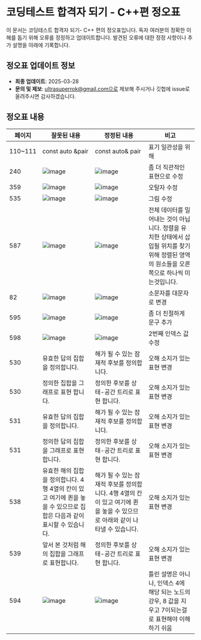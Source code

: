 # 코딩테스트 합격자 되기 - C++편 정오표

이 문서는 코딩테스트 합격자 되기- C++ 편의 정오표입니다. 독자 여러분의 정확한 이해를 돕기 위해 오류를 정정하고 업데이트합니다. 발견된 오류에 대한 정정 사항이나 추가 설명을 아래에 기록합니다.

## 정오표 업데이트 정보

- **최종 업데이트**: 2025-03-28
- **문의 및 제보**: ultrasuperrok@gmail.com으로 제보해 주시거나 깃헙에 issue로 올려주시면 감사하겠습니다.

## 정오표 내용

| 페이지  | 잘못된 내용 | 정정된 내용 | 비고 |
|--------|-------------|-------------|------|
| 110~111 | const auto &pair | const auto& pair | 표기 일관성을 위해 |
| 240     | ![image](https://github.com/dremdeveloper/codingtest_cpp/assets/131899974/628081ed-f3ab-433c-8519-ab9c7cee8377) |![image](https://github.com/dremdeveloper/codingtest_cpp/assets/131899974/cfa0b24e-8ae1-4fce-9f03-94bc524358b3)| 좀 더 직관적인 표현으로 수정 |
|359|![image](https://github.com/dremdeveloper/codingtest_cpp/assets/131899974/095f7e28-e022-45b7-8c86-9c627985827d)|![image](https://github.com/dremdeveloper/codingtest_cpp/assets/131899974/4ca4d827-e4f8-44cf-b8d9-2b4988c0b011)|오탈자 수정|
|535|![image](https://github.com/user-attachments/assets/10dbc36f-49b5-4e0f-b79c-cc02605bb2a3)|![image](https://github.com/user-attachments/assets/42b678f7-472b-41db-92e4-b584ab7e9ace)|그림 수정|
| 587     | ![image](https://github.com/user-attachments/assets/5ec175a7-c610-4c45-8d65-c450fe0e928b)|![image](https://github.com/user-attachments/assets/481412e7-cb54-4e3b-9d8d-42e6e5c62e38)|전체 데이터를 밀어내는 것이 아닙니다. 정렬을 유치한 상태에서 삽입될 위치를 찾기위해 정렬된 영역의 원소들을 오른쪽으로 하나씩 미는것입니다.|
| 82     | ![image](https://github.com/user-attachments/assets/16a81d58-cb8b-4b34-96c6-1131b7f54c1c)|![image](https://github.com/user-attachments/assets/b6faa1b8-d76a-4a28-a5c8-fc19765901d8)|소문자를 대문자로 변경|
| 595     |![image](https://github.com/user-attachments/assets/31d632fb-b6c5-49d2-915b-0683000b15f9)|![image](https://github.com/user-attachments/assets/8c27831b-c8ee-4592-8b11-fdfd4ed9c12d)|좀 더 친절하게 문구 추가|
| 598     |![image](https://github.com/user-attachments/assets/e63606b3-3143-4d05-b080-1a07a5db199a)|![image](https://github.com/user-attachments/assets/0bd50177-549e-42f1-a5d1-f5cbc45be60f)|2번째 인덱스 값 수정|
|530|유효한 답의 집합을 정의합니다.|해가 될 수 있는 잠재적 후보를 정의합니다.|오해 소지가 있는 표현 변경|
|530|정의한 집합을 그래프로 표현 합니다.|정의한 후보를 상태-공간 트리로 표현 합니다.|오해 소지가 있는 표현 변경|
|531|유효한 답의 집합을 정의합니다.|해가 될 수 있는 잠재적 후보를 정의합니다.|오해 소지가 있는 표현 변경|
|531|정의한 답의 집합을 그래프로 표현 합니다.|정의한 후보를 상태-공간 트리로 표현 합니다.|오해 소지가 있는 표현 변경|
|538|유효한 해의 집합을 정의합니다. 4행 4열의 칸이 있고 여기에 퀸을 놓을 수 있으므로 집합은 다음과 같이 표시할 수 있습니다.|해가 될 수 있는 잠재적 후보를 정의합니다. 4행 4열의 칸이 있고 여기에 퀸을 놓을 수 있으므로 아래와 같이 나타낼 수 있습니다.|오해 소지가 있는 표현 변경|
|539|앞서 본 것처럼 해의 집합을 그래프로 표현합니다.|정의한 후보를 상태-공간 트리로 표현 합니다.|오해 소지가 있는 표현 변경|
|594|![image](https://github.com/user-attachments/assets/dde3ca17-5d45-4785-8d56-1d1f9d3d7741)|![image](https://github.com/user-attachments/assets/cef3da62-8b1d-42c9-a4b8-784d1e3f77b6)|틀린 설명은 아니나, 인덱스 4에 해당 되는 노드의 걍우, 8 값을 지우고 7이되는걸로 표현해야 이해하기 쉬움|
